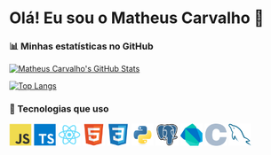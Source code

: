 # Olá! Eu sou o Matheus Carvalho 👋

### 📊 Minhas estatísticas no GitHub

[![Matheus Carvalho's GitHub Stats](https://github-readme-stats.vercel.app/api?username=matheus-cmc&show_icons=true&title_color=007ACC&icon_color=007ACC&text_color=FFFFFF&bg_color=151515&hide_border=true&include_all_commits=true&count_private=true&token=SEU_PAT_AQUI&cache_seconds=14400)](https://github.com/matheus-cmc)

[![Top Langs](https://github-readme-stats.vercel.app/api/top-langs/?username=MatheusCarvalho&layout=compact&title_color=007ACC&text_color=FFFFFF&bg_color=151515&hide_border=true&cache_seconds=14400)](https://github.com/MatheusCarvalho)

### 🚀 Tecnologias que uso

<p align="left">
  <img src="https://raw.githubusercontent.com/devicons/devicon/master/icons/javascript/javascript-original.svg" alt="javascript" width="40" height="40"/>
  <img src="https://raw.githubusercontent.com/devicons/devicon/master/icons/typescript/typescript-original.svg" alt="typescript" width="40" height="40"/>
  <img src="https://raw.githubusercontent.com/devicons/devicon/master/icons/react/react-original.svg" alt="react" width="40" height="40"/>
  <img src="https://raw.githubusercontent.com/devicons/devicon/master/icons/html5/html5-original.svg" alt="html5" width="40" height="40"/>
  <img src="https://raw.githubusercontent.com/devicons/devicon/master/icons/css3/css3-original.svg" alt="css3" width="40" height="40"/>
  <img src="https://raw.githubusercontent.com/devicons/devicon/master/icons/python/python-original.svg" alt="python" width="40" height="40"/>
  <img src="https://raw.githubusercontent.com/devicons/devicon/master/icons/postgresql/postgresql-original.svg" alt="postgresql" width="40" height="40"/>
  <img src="https://raw.githubusercontent.com/devicons/devicon/master/icons/dart/dart-original.svg" alt="dart" width="40" height="40"/>
  <img src="https://raw.githubusercontent.com/devicons/devicon/master/icons/c/c-original.svg" alt="c" width="40" height="40"/>
  <img src="https://raw.githubusercontent.com/devicons/devicon/master/icons/mysql/mysql-original.svg" alt="mysql" width="40" height="40"/>
</p>
